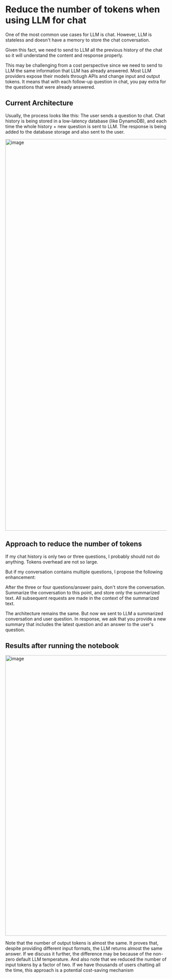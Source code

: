 # Reduce the number of tokens when using LLM for chat 

One of the most common use cases for LLM is chat. However, LLM is stateless and doesn't have a memory to store the chat conversation.

Given this fact, we need to send to LLM all the previous history of the chat so it will understand the content and response properly. 

This may be challenging from a cost perspective since we need to send to LLM the same information that LLM has already answered. Most LLM providers expose their models through APIs and change input and output tokens. It means that with each follow-up question in chat, you pay extra for the questions that were already answered.

## Current Architecture

Usually, the process looks like this: The user sends a question to chat. Chat history is being stored in a low-latency database (like DynamoDB), and each time the whole history + new question is sent to LLM. The response is being added to the database storage and also sent to the user.


<img width="1223" alt="image" src="https://github.com/MichaelShapira/reduce-tokens-in-llm-chat/assets/135519473/c58c0770-0cff-4407-a74a-d087d2d3cd6a">



## Approach to reduce the number of tokens

If my chat history is only two or three questions, I probably should not do anything. Tokens overhead are not so large.

But if my conversation contains multiple questions, I propose the following enhancement:

After the three or four questions/answer pairs, don't store the conversation. Summarize the conversation to this point, and store only the summarized text. All subsequent requests are made in the context of the summarized text.

The architecture remains the same. But now we sent to LLM a summarized conversation and user question. In response, we ask that you provide a new summary that includes the latest question and an answer to the user's question.

## Results after running the notebook
<img width="876" alt="image" src="https://github.com/MichaelShapira/reduce-tokens-in-llm-chat/assets/135519473/14cd66b4-b6a9-4c02-9e66-3c724f18f5bd">

Note that the number of output tokens is almost the same. It proves that, despite providing different input formats, the LLM returns almost the same answer. If we discuss it further, the difference may be because of the non-zero default LLM temperature. 
And also note that we reduced the number of input tokens by a factor of two. If we have thousands of users chatting all the time, this approach is a potential cost-saving mechanism
